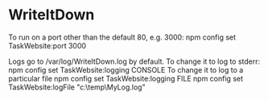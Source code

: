 WriteItDown
===========

To run on a port other than the default 80, e.g. 3000:
 npm config set TaskWebsite:port 3000

Logs go to /var/log/WriteItDown.log by default.
To change it to log to stderr:
 npm config set TaskWebsite:logging CONSOLE
To change it to log to a particular file
 npm config set TaskWebsite:logging FILE
 npm config set TaskWebsite:logFile "c:\\temp\\MyLog.log"
